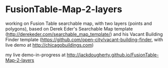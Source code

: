 FusionTable-Map-2-layers
========================

working on Fusion Table searchable map, with two layers (points and polygons), based on Derek Eder's Searchable Map template (http://derekeder.com/searchable_map_template/) and his Vacant Building Finder template  (https://github.com/open-city/vacant-building-finder, with live demo at http://chicagobuildings.com)

my live demo-in-progress at http://jackdougherty.github.io/FusionTable-Map-2-layers
